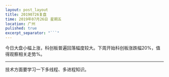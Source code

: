 ```yaml
---
layout: post_layout
title: 20190726复盘
time: 2019年07月26日 星期五
location: 广州
pulished: true
excerpt_separator: "```"
---
```



今日大盘小幅上涨，科创板普遍回落幅度较大。下周开始科创板涨跌幅20%，值得观察相关走势%。

------------------------------------------------------------------

技术方面要学习一下多线程、多进程知识。
